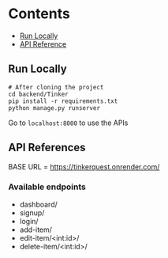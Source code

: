 # Contents
- [Run Locally](https://github.com/akashbose02/Tinkerquest/edit/main/backend/README.md#run-locally)
- [API Reference]()

## Run Locally
```shell
# After cloning the project
cd backend/Tinker
pip install -r requirements.txt
python manage.py runserver
```

Go to `localhost:8000` to use the APIs

## API References

BASE URL = https://tinkerquest.onrender.com/

### Available endpoints
- dashboard/
- signup/
- login/
- add-item/
- edit-item/\<int:id>/
- delete-item/\<int:id>/

